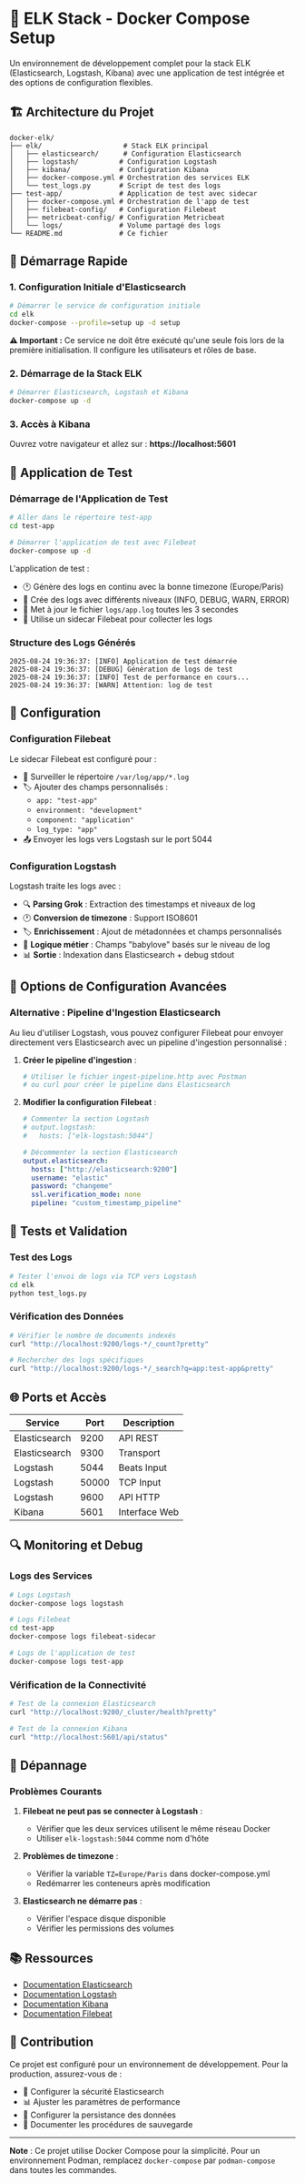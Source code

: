 # 🐘 ELK Stack - Docker Compose Setup

Un environnement de développement complet pour la stack ELK (Elasticsearch, Logstash, Kibana) avec une application de test intégrée et des options de configuration flexibles.

## 🏗️ Architecture du Projet

```
docker-elk/
├── elk/                    # Stack ELK principal
│   ├── elasticsearch/      # Configuration Elasticsearch
│   ├── logstash/          # Configuration Logstash
│   ├── kibana/            # Configuration Kibana
│   ├── docker-compose.yml # Orchestration des services ELK
│   └── test_logs.py       # Script de test des logs
├── test-app/              # Application de test avec sidecar
│   ├── docker-compose.yml # Orchestration de l'app de test
│   ├── filebeat-config/   # Configuration Filebeat
│   ├── metricbeat-config/ # Configuration Metricbeat
│   └── logs/              # Volume partagé des logs
└── README.md              # Ce fichier
```

## 🚀 Démarrage Rapide

### 1. Configuration Initiale d'Elasticsearch

```bash
# Démarrer le service de configuration initiale
cd elk
docker-compose --profile=setup up -d setup
```

**⚠️ Important :** Ce service ne doit être exécuté qu'une seule fois lors de la première initialisation. Il configure les utilisateurs et rôles de base.

### 2. Démarrage de la Stack ELK

```bash
# Démarrer Elasticsearch, Logstash et Kibana
docker-compose up -d
```

### 3. Accès à Kibana

Ouvrez votre navigateur et allez sur : **https://localhost:5601**

## 🧪 Application de Test

### Démarrage de l'Application de Test

```bash
# Aller dans le répertoire test-app
cd test-app

# Démarrer l'application de test avec Filebeat
docker-compose up -d
```

L'application de test :
- 🕐 Génère des logs en continu avec la bonne timezone (Europe/Paris)
- 📝 Crée des logs avec différents niveaux (INFO, DEBUG, WARN, ERROR)
- 🔄 Met à jour le fichier `logs/app.log` toutes les 3 secondes
- 🐳 Utilise un sidecar Filebeat pour collecter les logs

### Structure des Logs Générés

```
2025-08-24 19:36:37: [INFO] Application de test démarrée
2025-08-24 19:36:37: [DEBUG] Génération de logs de test
2025-08-24 19:36:37: [INFO] Test de performance en cours...
2025-08-24 19:36:37: [WARN] Attention: log de test
```

## 🔧 Configuration

### Configuration Filebeat

Le sidecar Filebeat est configuré pour :
- 📁 Surveiller le répertoire `/var/log/app/*.log`
- 🏷️ Ajouter des champs personnalisés :
  - `app: "test-app"`
  - `environment: "development"`
  - `component: "application"`
  - `log_type: "app"`
- 📤 Envoyer les logs vers Logstash sur le port 5044

### Configuration Logstash

Logstash traite les logs avec :
- 🔍 **Parsing Grok** : Extraction des timestamps et niveaux de log
- 🕐 **Conversion de timezone** : Support ISO8601
- 🏷️ **Enrichissement** : Ajout de métadonnées et champs personnalisés
- 🎯 **Logique métier** : Champs "babylove" basés sur le niveau de log
- 📊 **Sortie** : Indexation dans Elasticsearch + debug stdout

## 🎯 Options de Configuration Avancées

### Alternative : Pipeline d'Ingestion Elasticsearch

Au lieu d'utiliser Logstash, vous pouvez configurer Filebeat pour envoyer directement vers Elasticsearch avec un pipeline d'ingestion personnalisé :

1. **Créer le pipeline d'ingestion** :
   ```bash
   # Utiliser le fichier ingest-pipeline.http avec Postman
   # ou curl pour créer le pipeline dans Elasticsearch
   ```

2. **Modifier la configuration Filebeat** :
   ```yaml
   # Commenter la section Logstash
   # output.logstash:
   #   hosts: ["elk-logstash:5044"]

   # Décommenter la section Elasticsearch
   output.elasticsearch:
     hosts: ["http://elasticsearch:9200"]
     username: "elastic"
     password: "changeme"
     ssl.verification_mode: none
     pipeline: "custom_timestamp_pipeline"
   ```

## 🧪 Tests et Validation

### Test des Logs

```bash
# Tester l'envoi de logs via TCP vers Logstash
cd elk
python test_logs.py
```

### Vérification des Données

```bash
# Vérifier le nombre de documents indexés
curl "http://localhost:9200/logs-*/_count?pretty"

# Rechercher des logs spécifiques
curl "http://localhost:9200/logs-*/_search?q=app:test-app&pretty"
```

## 🌐 Ports et Accès

| Service | Port | Description |
|---------|------|-------------|
| Elasticsearch | 9200 | API REST |
| Elasticsearch | 9300 | Transport |
| Logstash | 5044 | Beats Input |
| Logstash | 50000 | TCP Input |
| Logstash | 9600 | API HTTP |
| Kibana | 5601 | Interface Web |

## 🔍 Monitoring et Debug

### Logs des Services

```bash
# Logs Logstash
docker-compose logs logstash

# Logs Filebeat
cd test-app
docker-compose logs filebeat-sidecar

# Logs de l'application de test
docker-compose logs test-app
```

### Vérification de la Connectivité

```bash
# Test de la connexion Elasticsearch
curl "http://localhost:9200/_cluster/health?pretty"

# Test de la connexion Kibana
curl "http://localhost:5601/api/status"
```

## 🚨 Dépannage

### Problèmes Courants

1. **Filebeat ne peut pas se connecter à Logstash** :
   - Vérifier que les deux services utilisent le même réseau Docker
   - Utiliser `elk-logstash:5044` comme nom d'hôte

2. **Problèmes de timezone** :
   - Vérifier la variable `TZ=Europe/Paris` dans docker-compose.yml
   - Redémarrer les conteneurs après modification

3. **Elasticsearch ne démarre pas** :
   - Vérifier l'espace disque disponible
   - Vérifier les permissions des volumes

## 📚 Ressources

- [Documentation Elasticsearch](https://www.elastic.co/guide/index.html)
- [Documentation Logstash](https://www.elastic.co/guide/en/logstash/current/index.html)
- [Documentation Kibana](https://www.elastic.co/guide/en/kibana/current/index.html)
- [Documentation Filebeat](https://www.elastic.co/guide/en/beats/filebeat/current/index.html)

## 🤝 Contribution

Ce projet est configuré pour un environnement de développement. Pour la production, assurez-vous de :
- 🔐 Configurer la sécurité Elasticsearch
- 📊 Ajuster les paramètres de performance
- 🚀 Configurer la persistance des données
- 📝 Documenter les procédures de sauvegarde

---

**Note** : Ce projet utilise Docker Compose pour la simplicité. Pour un environnement Podman, remplacez `docker-compose` par `podman-compose` dans toutes les commandes.
